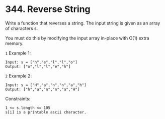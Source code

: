 # 344. Reverse String

Write a function that reverses a string. The input string is given as an array of characters s.

You must do this by modifying the input array in-place with O(1) extra memory.

`1` Example 1:

```
Input: s = ["h","e","l","l","o"]
Output: ["o","l","l","e","h"]
```

`2` Example 2:

```
Input: s = ["H","a","n","n","a","h"]
Output: ["h","a","n","n","a","H"]
```

Constraints:

```
1 <= s.length <= 105
s[i] is a printable ascii character.
```
